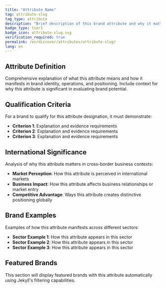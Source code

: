 ```yaml
---
title: "Attribute Name"
tag: attribute-slug
tag_type: attribute
description: "Brief description of this brand attribute and why it matters in international contexts."
badge_type: tier1
badge_icon: attribute-slug.svg
verification_required: true
permalink: /en/discover/attributes/attribute-slug/
lang: en
---
```


## Attribute Definition

Comprehensive explanation of what this attribute means and how it manifests in brand identity, operations, and positioning. Include context for why this attribute is significant in evaluating brand potential.

## Qualification Criteria

For a brand to qualify for this attribute designation, it must demonstrate:

- **Criterion 1**: Explanation and evidence requirements
- **Criterion 2**: Explanation and evidence requirements
- **Criterion 3**: Explanation and evidence requirements

## International Significance

Analysis of why this attribute matters in cross-border business contexts:

- **Market Perception**: How this attribute is perceived in international markets
- **Business Impact**: How this attribute affects business relationships or market entry
- **Competitive Advantage**: Ways this attribute creates distinctive positioning globally

## Brand Examples

Examples of how this attribute manifests across different sectors:

- **Sector Example 1**: How this attribute appears in this sector
- **Sector Example 2**: How this attribute appears in this sector
- **Sector Example 3**: How this attribute appears in this sector

## Featured Brands

This section will display featured brands with this attribute automatically using Jekyll's filtering capabilities.